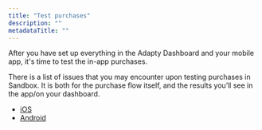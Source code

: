 ```yaml
---
title: "Test purchases"
description: ""
metadataTitle: ""
---
```


After you have set up everything in the Adapty Dashboard and your mobile app, it's time to test the in-app purchases.

There is a list of issues that you may encounter upon testing purchases in Sandbox. It is both for the purchase flow itself, and the results you’ll see in the app/on your dashboard. 

- [iOS](testing-purchases-ios)
- [Android](testing-purchases-android)